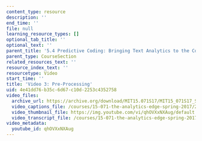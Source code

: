 ```yaml
---
content_type: resource
description: ''
end_time: ''
file: null
learning_resource_types: []
optional_tab_title: ''
optional_text: ''
parent_title: '5.4 Predictive Coding: Bringing Text Analytics to the Courtroom  (Recitation)'
parent_type: CourseSection
related_resources_text: ''
resource_index_text: ''
resourcetype: Video
start_time: ''
title: 'Video 3: Pre-Processing'
uid: 4e41dd76-b35c-6d67-c10d-2253c4352758
video_files:
  archive_url: https://archive.org/download/MIT15.071S17/MIT15_071S17_Session_5.4.04_300k.mp4
  video_captions_file: /courses/15-071-the-analytics-edge-spring-2017/2c1c65de410f5558b34781830b23cd1e_qhOVXxNXAug.vtt
  video_thumbnail_file: https://img.youtube.com/vi/qhOVXxNXAug/default.jpg
  video_transcript_file: /courses/15-071-the-analytics-edge-spring-2017/33f7f61c6a8d9bf13510b5cd773e96db_qhOVXxNXAug.pdf
video_metadata:
  youtube_id: qhOVXxNXAug
---
```

